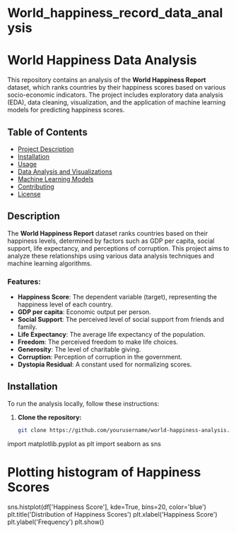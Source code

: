 # World_happiness_record_data_analysis
# World Happiness Data Analysis

This repository contains an analysis of the **World Happiness Report** dataset, which ranks countries by their happiness scores based on various socio-economic indicators. The project includes exploratory data analysis (EDA), data cleaning, visualization, and the application of machine learning models for predicting happiness scores.

## Table of Contents
- [Project Description](#description)
- [Installation](#installation)
- [Usage](#usage)
- [Data Analysis and Visualizations](#data-analysis-and-visualizations)
- [Machine Learning Models](#machine-learning-models)
- [Contributing](#contributing)
- [License](#license)

## Description

The **World Happiness Report** dataset ranks countries based on their happiness levels, determined by factors such as GDP per capita, social support, life expectancy, and perceptions of corruption. This project aims to analyze these relationships using various data analysis techniques and machine learning algorithms.

### Features:
- **Happiness Score**: The dependent variable (target), representing the happiness level of each country.
- **GDP per capita**: Economic output per person.
- **Social Support**: The perceived level of social support from friends and family.
- **Life Expectancy**: The average life expectancy of the population.
- **Freedom**: The perceived freedom to make life choices.
- **Generosity**: The level of charitable giving.
- **Corruption**: Perception of corruption in the government.
- **Dystopia Residual**: A constant used for normalizing scores.

## Installation

To run the analysis locally, follow these instructions:

1. **Clone the repository:**
   ```bash
   git clone https://github.com/yourusername/world-happiness-analysis.git
import matplotlib.pyplot as plt
import seaborn as sns

# Plotting histogram of Happiness Scores
sns.histplot(df['Happiness Score'], kde=True, bins=20, color='blue')
plt.title('Distribution of Happiness Scores')
plt.xlabel('Happiness Score')
plt.ylabel('Frequency')
plt.show()
